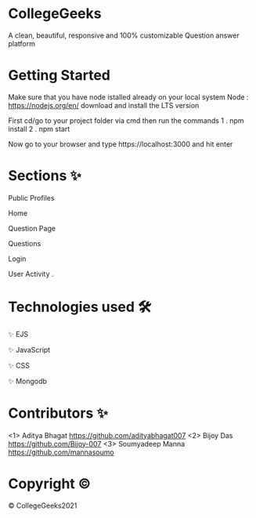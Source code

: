 # CollegeGeeks
A clean, beautiful, responsive and 100% customizable Question answer platform

# Getting Started
Make sure that you have node istalled already on your local system Node : https://nodejs.org/en/ download and install the LTS version

First cd/go to your project folder via cmd then run the commands 1 . npm install 2 . npm start

Now go to your browser and type https://localhost:3000 and hit enter

# Sections ✨
Public Profiles   

Home   

Question Page   

Questions   

Login  

User Activity  .



# Technologies used 🛠️
✨ EJS
 
✨ JavaScript
 
✨ CSS

✨ Mongodb




# Contributors ✨
<1> Aditya Bhagat https://github.com/adityabhagat007
<2> Bijoy Das https://github.com/Bijoy-007
<3> Soumyadeep Manna https://github.com/mannasoumo


# Copyright  ©

© CollegeGeeks2021


